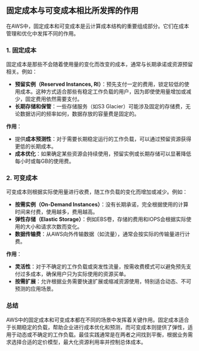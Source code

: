 ## 固定成本与可变成本相比所发挥的作用

在AWS中，固定成本和可变成本是云计算成本结构的重要组成部分。它们在成本管理和优化中发挥不同的作用。

### 1. **固定成本**
固定成本是那些不会随着使用量的变化而改变的成本，通常与长期承诺或资源预留相关。例如：
- **预留实例（Reserved Instances, RI）**：预先支付一定的费用，锁定较低的使用成本。这种方式适合那些有稳定工作负载的用户，因为即使使用量增加或减少，固定费用依然需要支付。
- **长期存储和保管**：一些存储服务（如S3 Glacier）可能涉及固定的存储费，无论数据访问的频率如何，数据存放的容量费是固定的。

**作用**：
- 提供**成本预测性**：对于需要长期稳定运行的工作负载，可以通过预留资源获得更低的长期成本。
- **成本优化**：如果确定某些资源会持续使用，预留实例或长期存储可以显著降低每小时或每GB的使用费。

### 2. **可变成本**
可变成本则根据实际使用量进行收费，随工作负载的变化而增加或减少。例如：
- **按需实例（On-Demand Instances）**：没有长期承诺，完全根据使用的计算时间来付费，使用越多，费用越高。
- **弹性存储（Elastic Storage）**：例如EBS卷，存储的费用和IOPS会根据实际使用的大小和请求次数而变化。
- **数据传输费**：从AWS向外传输数据（如流量），通常会按实际的传输量进行计费。

**作用**：
- **灵活性**：对于不确定的工作负载或突发性流量，按需收费模式可以避免预先支付过多成本，确保用户只为实际使用的资源买单。
- **按需扩展**：允许根据业务需要快速扩展或缩减资源使用，特别适合动态、不可预测的应用场景。

### 总结
AWS中的固定成本和可变成本都在不同的场景中发挥着关键作用。固定成本适合于长期稳定的负载，帮助企业进行成本优化和预测，而可变成本则提供了弹性，适用于动态或不确定的工作负载。最佳实践通常是在两者之间找到平衡，根据业务需求选择合适的定价模型，最大化资源利用率并控制总体成本。